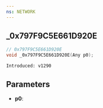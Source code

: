 ```yaml
---
ns: NETWORK
---
```

## _0x797F9C5E661D920E

```c
// 0x797F9C5E661D920E
void _0x797F9C5E661D920E(Any p0);
```

```
Introduced: v1290
```

## Parameters
* **p0**:

